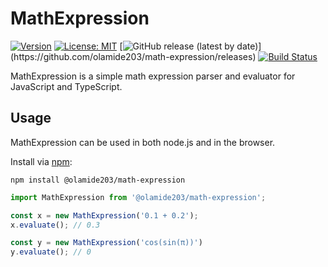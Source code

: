 # MathExpression
[![Version](https://img.shields.io/npm/v/@olamide203/math-expression.svg)](https://www.npmjs.com/package/@olamide203/math-expression) [![License: MIT](https://img.shields.io/badge/License-MIT-yellow.svg)](https://github.com/olamide203/math-expression/blob/main/LICENSE) [![GitHub release (latest by date)](https://img.shields.io/github/v/release/olamide203/math-expression?)](https://github.com/olamide203/math-expression/releases) [![Build Status](https://github.com/olamide203/math-expression/workflows/CI/badge.svg)](https://github.com/olamide203/math-expression/actions)


<!-- description -->
MathExpression is a simple math expression parser and evaluator for JavaScript and TypeScript.


## Usage

MathExpression can be used in both node.js and in the browser.

Install via [npm](https://www.npmjs.com/package/mathjs):

    npm install @olamide203/math-expression

```js
import MathExpression from '@olamide203/math-expression';

const x = new MathExpression('0.1 + 0.2');
x.evaluate(); // 0.3

const y = new MathExpression('cos(sin(π))')
y.evaluate(); // 0
```

